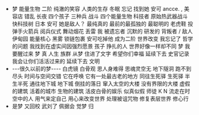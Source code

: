 - 梦
  能量生物
  二阶 纯澈的笑容
  人类的生存
  冬眠 忘记 找到她 安可 ancce.  , 美容店 错乱 长夜
  四个孩子 三种兵 战斗
  四个能量生物
  科技者 原始热武器战斗 快科技树 日本 安可 她是敌人？ 最纯真的 最前的最孤独的 最聪明的
  老虎鞋 投弹手火箭兵 阅兵仪式 舞动烟花 丢雷
  我
  被遗忘者 沉默的 研发的
  背叛者 / 敌人 伊甸园 能量核心 黑雾 锁链包裹
  安可吃掉他 成为二阶 世界改变 我忘记了 哲学的问题
  我找到在虚实间因强烈愿景 孩子 挣扎的人
  世界好像一样却不同 梦 我要醒过来 梦 真 人生 族群 从梦 住进了文字
  希望你们幸福 延续下去
  史官记录
  我会让你们活活过来的 延续下去 文明
- ---很久以前的梦----
  白虎镜 白骨观 思人身难得 思魂灵空无
  地下隧洞 跑不到尽头 时间与空间交错 它在呼唤 它有一处最古老的地方 同往生死驿
  生死驿 半生半死 通往地下城
  地下城 倒挂的落日 窜入太空的大楼 没有界限的大楼 虚假的建筑 活着的城市 生物的建筑 活皮白骨的娱乐 似真似假
  师徒 K N  流走在时空中的人 用气来定自己 用心来改变世界 处理被诅咒物 修复表层世界 
  修心行
- 是梦
  又回校
  武刘了
  佩据会
  觉梦
  归